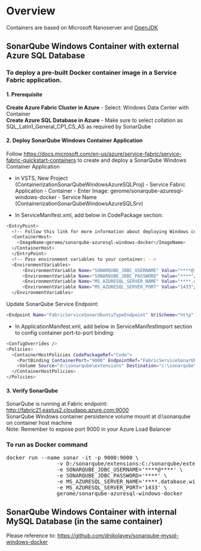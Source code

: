 # Overview
Containers are based on Microsoft Nanoserver and [OpenJDK](https://hub.docker.com/_/openjdk/)
## SonarQube Windows Container with external Azure SQL Database

### To deploy a pre-built Docker container image in a Service Fabric application.
#### 1. Prerequisite
<strong>Create Azure Fabric Cluster in Azure</strong> - Select: Windows Data Center with Container <br>
<strong>Create Azure SQL Database in Azure</strong> - Make sure to select  collation as SQL_Latin1_General_CP1_CS_AS as required by SonarQube
#### 2. Deploy SonarQube Windows Container Application
Follow https://docs.microsoft.com/en-us/azure/service-fabric/service-fabric-quickstart-containers to create and deploy a SonarQube Windows Container Application

* in VSTS, New Project (ContainerizationSonarQubeWindowsAzureSQLProj) - Service Fabric Application - Container - Enter Image:  gerome/sonarqube-azuresql-windows-docker - Service Name (ContainerizationSonarQubeWindowsAzureSQLSrv)

* In ServiceManifest.xml, add below in CodePackage section:
```bash
<EntryPoint>
  <!-- Follow this link for more information about deploying Windows containers to Service Fabric: https://aka.ms/sfguestcontainers -->
  <ContainerHost>
    <ImageName>gerome/sonarqube-azuresql-windows-docker</ImageName>
  </ContainerHost>
  </EntryPoint>
  <!-- Pass environment variables to your container: -->
  <EnvironmentVariables>
      <EnvironmentVariable Name="SONARQUBE_JDBC_USERNAME" Value="****@****"/>
      <EnvironmentVariable Name="SONARQUBE_JDBC_PASSWORD" Value="****"/>
      <EnvironmentVariable Name="MS_AZURESQL_SERVER_NAME" Value="****.database.windows.net"/>
      <EnvironmentVariable Name="MS_AZURESQL_SERVER_PORT" Value="1433"/>
  </EnvironmentVariables>
```
Update SonarQube Service Endpoint:
```bash
<Endpoint Name="FabricServiceSonarUbuntuTypeEndpoint" UriScheme="http" Port="9000" Protocol="http"/>
```
* In ApplicationManifest.xml, add below in ServiceManifestImport section to config container port-to-port binding:
```bash
<ConfigOverrides />
<Policies>
  <ContainerHostPolicies CodePackageRef="Code">
    <PortBinding ContainerPort="9000" EndpointRef="FabricServiceSonarUbuntuTypeEndpoint"/>
    <Volume Source="d:\sonarqube\extensions" Destination="c:\sonarqube\extensions" IsReadOnly="false"> </Volume>
  </ContainerHostPolicies>
</Policies>
```
#### 3. Verify SonarQube
SonarQube is running at Fabric endpoint: http://fabric21.eastus2.cloudapp.azure.com:9000 <br>
SonarQube Windows container persistence volume mount at d:\sonarqube on container host machine <br>
Note: Remember to expose port 9000 in your Azure Load Balancer 

### To run as Docker command
<pre>docker run --name sonar -it -p 9000:9000 \
                -v D:/sonarqube/extensions:C:/sonarqube/extensions \
                -e SONARQUBE_JDBC_USERNAME='****@****' \
                -e SONARQUBE_JDBC_PASSWORD='****' \
                -e MS_AZURESQL_SERVER_NAME='****.database.windows.net' \
                -e MS_AZURESQL_SERVER_PORT='1433' \
                gerome/sonarqube-azuresql-windows-docker</pre>

## SonarQube Windows Container with internal MySQL Database (in the same container)
Please reference to: https://github.com/dnikolayev/sonarqube-mysql-windows-docker
